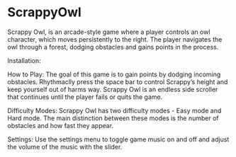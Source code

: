 # ScrappyOwl
Scrappy Owl, is an arcade-style game where a player controls an owl character, which moves persistently to the right. The player navigates the owl through a forest, dodging obstacles and gains points in the process. 

Installation: 

How to Play: The goal of this game is to gain points by dodging incoming obstacles. Rhythmaclly press the space bar to control Scrappy’s height and keep yourself out of harms way. Scrappy Owl is an endless side scroller that continues until the player fails or quits the game.

Difficulty Modes: Scrappy Owl has two difficulty modes - Easy mode and Hard mode. The main distinction between these modes is the number of obstacles and how fast they appear. 

Settings: Use the settings menu to toggle game music on and off and adjust the volume of the music with the slider. 
